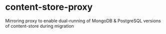 # content-store-proxy
Mirroring proxy to enable dual-running of MongoDB &amp; PostgreSQL versions of content-store during migration
